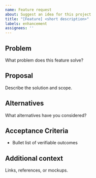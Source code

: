 ```yaml
---
name: Feature request
about: Suggest an idea for this project
title: "[Feature] <short description>"
labels: enhancement
assignees: ''
---
```


## Problem
What problem does this feature solve?

## Proposal
Describe the solution and scope.

## Alternatives
What alternatives have you considered?

## Acceptance Criteria
- Bullet list of verifiable outcomes

## Additional context
Links, references, or mockups.

